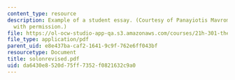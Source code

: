 ```yaml
---
content_type: resource
description: Example of a student essay. (Courtesy of Panayiotis Mavrommatis. Used
  with permission.)
file: https://ol-ocw-studio-app-qa.s3.amazonaws.com/courses/21h-301-the-ancient-world-greece-fall-2004/da6430e8520d75ff7352f0821632c9a0_solonrevised.pdf
file_type: application/pdf
parent_uid: e8e437ba-caf2-1641-9c9f-762e6ff043bf
resourcetype: Document
title: solonrevised.pdf
uid: da6430e8-520d-75ff-7352-f0821632c9a0
---
```


